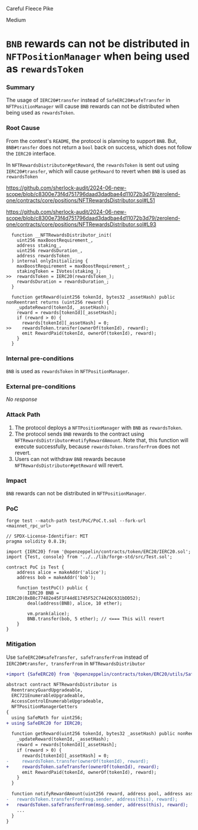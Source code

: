 Careful Fleece Pike

Medium

# `BNB` rewards can not be distributed in `NFTPositionManager` when being used as `rewardsToken`

### Summary

The usage of `IERC20#transfer` instead of `SafeERC20#safeTransfer` in `NFTPositionManager` will cause `BNB` rewards can not be distributed when being used as `rewardsToken`.

### Root Cause

From the contest's `README`, the protocol is planning to support `BNB`. But, `BNB#transfer` does not return a `bool` back on success, which does not follow the `IERC20` interface.

In `NFTRewardsDistributor#getReward`, the `rewardsToken` is sent out using `IERC20#transfer`, which will cause `getReward` to revert when `BNB` is used as `rewardsToken`

https://github.com/sherlock-audit/2024-06-new-scope/blob/c8300e73f4d751796daad3dadbae4d11072b3d79/zerolend-one/contracts/core/positions/NFTRewardsDistributor.sol#L51

https://github.com/sherlock-audit/2024-06-new-scope/blob/c8300e73f4d751796daad3dadbae4d11072b3d79/zerolend-one/contracts/core/positions/NFTRewardsDistributor.sol#L93

```solidity
  function __NFTRewardsDistributor_init(
    uint256 maxBoostRequirement_,
    address staking_,
    uint256 rewardsDuration_,
    address rewardsToken_
  ) internal onlyInitializing {
    maxBoostRequirement = maxBoostRequirement_;
    stakingToken = IVotes(staking_);
>>  rewardsToken = IERC20(rewardsToken_);
    rewardsDuration = rewardsDuration_;
  }
```

```solidity
  function getReward(uint256 tokenId, bytes32 _assetHash) public nonReentrant returns (uint256 reward) {
    _updateReward(tokenId, _assetHash);
    reward = rewards[tokenId][_assetHash];
    if (reward > 0) {
      rewards[tokenId][_assetHash] = 0;
>>    rewardsToken.transfer(ownerOf(tokenId), reward);
      emit RewardPaid(tokenId, ownerOf(tokenId), reward);
    }
  }
```

### Internal pre-conditions

`BNB` is used as `rewardsToken` in `NFTPositionManager`.

### External pre-conditions

_No response_

### Attack Path

1. The protocol deploys a `NFTPositionManager` with `BNB` as `rewardsToken`.
2. The protocol sends `BNB` rewards to the contract using `NFTRewardsDistributor#notifyRewardAmount`. Note that, this function will execute successfully, because `rewardsToken.transferFrom` does not revert.
3. Users can not withdraw `BNB` rewards because `NFTRewardsDistributor#getReward` will revert.

### Impact

`BNB` rewards can not be distributed in `NFTPositionManager`.

### PoC

`forge test --match-path test/PoC/PoC.t.sol --fork-url <mainnet_rpc_url>`

```solidity
// SPDX-License-Identifier: MIT
pragma solidity 0.8.19;

import {IERC20} from '@openzeppelin/contracts/token/ERC20/IERC20.sol';
import {Test, console} from '../../lib/forge-std/src/Test.sol';

contract PoC is Test {
    address alice = makeAddr('alice');
    address bob = makeAddr('bob');

    function testPoC() public {
        IERC20 BNB = IERC20(0xB8c77482e45F1F44dE1745F52C74426C631bDD52);
        deal(address(BNB), alice, 10 ether);

        vm.prank(alice);
        BNB.transfer(bob, 5 ether); // <=== This will revert
    }
}
```

### Mitigation

Use `SafeERC20#safeTransfer, safeTransferFrom` instead of `IERC20#transfer, transferFrom` in `NFTRewardsDistributor`

```diff
+import {SafeERC20} from '@openzeppelin/contracts/token/ERC20/utils/SafeERC20.sol';

abstract contract NFTRewardsDistributor is
  ReentrancyGuardUpgradeable,
  ERC721EnumerableUpgradeable,
  AccessControlEnumerableUpgradeable,
  NFTPositionManagerGetters
{
  using SafeMath for uint256;
+ using SafeERC20 for IERC20;

  function getReward(uint256 tokenId, bytes32 _assetHash) public nonReentrant returns (uint256 reward) {
    _updateReward(tokenId, _assetHash);
    reward = rewards[tokenId][_assetHash];
    if (reward > 0) {
      rewards[tokenId][_assetHash] = 0;
-     rewardsToken.transfer(ownerOf(tokenId), reward);
+     rewardsToken.safeTransfer(ownerOf(tokenId), reward);
      emit RewardPaid(tokenId, ownerOf(tokenId), reward);
    }
  }

  function notifyRewardAmount(uint256 reward, address pool, address asset, bool isDebt) external onlyRole(REWARDS_ALLOCATOR_ROLE) {
-   rewardsToken.transferFrom(msg.sender, address(this), reward);
+   rewardsToken.safeTransferFrom(msg.sender, address(this), reward);
    ...
  }
}
```